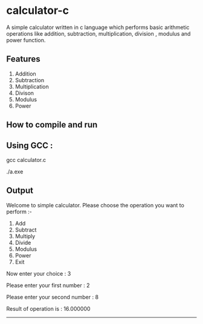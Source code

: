 # calculator-c
A simple calculator written in c language which performs basic arithmetic operations like addition, subtraction, multiplication, division , modulus and power function.

## Features
1. Addition
2. Subtraction
3. Multiplication
4. Divison
5. Modulus
6. Power
   
## How to compile and run
## Using GCC :
gcc calculator.c

./a.exe

## Output
Welcome to simple calculator.
Please choose the operation you want to perform :-
1. Add
2. Subtract
3. Multiply
4. Divide
5. Modulus
6. Power
7. Exit
   
Now enter your choice : 3

Please enter your first number : 2

Please enter your second number : 8

Result of operation is : 16.000000

-------------------------------------------
